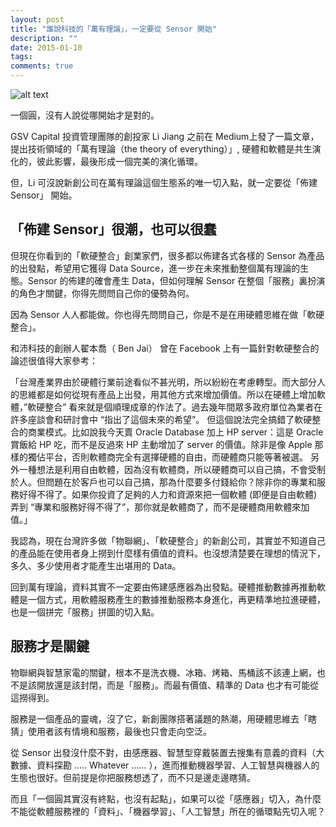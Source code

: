 ```yaml
---
layout: post
title: "誰說科技的「萬有理論」，一定要從 Sensor 開始"
description: ""
date: 2015-01-10
tags: 
comments: true
---
```


![alt text](https://i.imgur.com/p1aIdy1.jpg "Logo Title Text 1")


一個圓，沒有人說從哪開始才是對的。

GSV Capital 投資管理團隊的創投家 Li Jiang 之前在 Medium上發了一篇文章，提出技術領域的「萬有理論（the theory of everything）」, 硬體和軟體是共生演化的，彼此影響，最後形成一個完美的演化循環。

但，Li 可沒說新創公司在萬有理論這個生態系的唯一切入點，就一定要從「佈建 Sensor」 開始。

## 「佈建 Sensor」很潮，也可以很蠢

但現在你看到的「軟硬整合」創業家們，很多都以佈建各式各樣的 Sensor 為產品的出發點，希望用它獲得 Data Source，進一步在未來推動整個萬有理論的生態。Sensor 的佈建的確會產生 Data，但如何理解 Sensor 在整個「服務」裏扮演的角色才關鍵，你得先問問自己你的優勢為何。

因為 Sensor 人人都能做。你也得先問問自己，你是不是在用硬體思維在做「軟硬整合」。

和沛科技的創辦人翟本喬（ Ben Jai） 曾在 Facebook 上有一篇針對軟硬整合的論述很值得大家參考：

「台灣產業界由於硬體行業前途看似不甚光明，所以紛紛在考慮轉型。而大部分人的思維都是如何從現有產品上出發，用其他方式來增加價值。所以在硬體上增加軟體，”軟硬整合” 看來就是個順理成章的作法了。過去幾年間眾多政府單位為業者在許多座談會和研討會中 “指出了這個未來的希望”。
但這個說法完全搞錯了軟硬整合的商業模式。比如說我今天賣 Oracle Database 加上 HP server：這是 Oracle 賞飯給 HP 吃，而不是反過來 HP 主動增加了 server 的價值。除非是像 Apple 那樣的獨佔平台，否則軟體商完全有選擇硬體的自由，而硬體商只能等著被選。
另外一種想法是利用自由軟體，因為沒有軟體商，所以硬體商可以自己搞，不會受制於人。但問題在於客戶也可以自己搞，那為什麼要多付錢給你？除非你的專業和服務好得不得了。如果你投資了足夠的人力和資源來把一個軟體 (即便是自由軟體) 弄到 “專業和服務好得不得了”，那你就是軟體商了，而不是硬體商用軟體來加值。」

我認為，現在台灣許多做「物聯網」、「軟硬整合」的新創公司，其實並不知道自己的產品能在使用者身上撈到什麼樣有價值的資料。也沒想清楚要在理想的情況下，多久、多少使用者才能產生出堪用的 Data。

回到萬有理論，資料其實不一定要由佈建感應器為出發點。硬體推動數據再推動軟體是一個方式，用軟體服務產生的數據推動服務本身進化，再更精準地拉進硬體，也是一個拼完「服務」拼圖的切入點。

## 服務才是關鍵

物聯網與智慧家電的關鍵，根本不是洗衣機、冰箱、烤箱、馬桶該不該連上網，也不是該開放還是該封閉，而是「服務」。而最有價值、精準的 Data 也才有可能從這撈得到。

服務是一個產品的靈魂，沒了它，新創團隊搭著議題的熱潮，用硬體思維去「瞎猜」使用者該有情境和服務，最後也只會走向空泛。

從 Sensor 出發沒什麼不對，由感應器、智慧型穿戴裝置去搜集有意義的資料（大數據、資料探勘 ….. Whatever …… ），進而推動機器學習、人工智慧與機器人的生態也很好。但前提是你把服務想透了，而不只是邊走邊瞎猜。

而且「一個圓其實沒有終點，也沒有起點」，如果可以從「感應器」切入，為什麼不能從軟體服務裡的「資料」、「機器學習」、「人工智慧」所在的循環點先切入呢？
